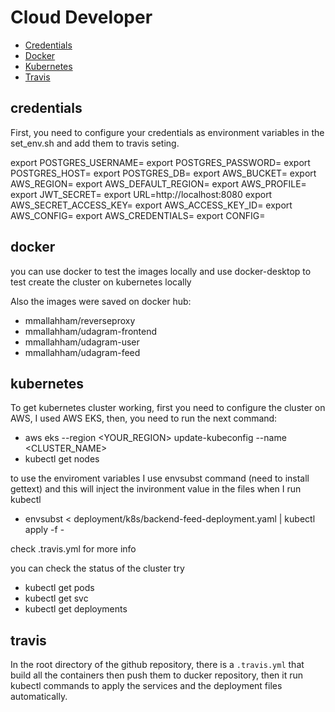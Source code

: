 # Cloud Developer

* [Credentials](#credentials)
* [Docker](#docker)
* [Kubernetes](#kubernetes)
* [Travis](#travis)


## credentials
First, you need to configure your credentials as environment variables in the set_env.sh and add them to travis seting.

export POSTGRES_USERNAME=
export POSTGRES_PASSWORD=
export POSTGRES_HOST=
export POSTGRES_DB=
export AWS_BUCKET=
export AWS_REGION=
export AWS_DEFAULT_REGION=
export AWS_PROFILE=
export JWT_SECRET=
export URL=http://localhost:8080
export AWS_SECRET_ACCESS_KEY=
export AWS_ACCESS_KEY_ID=
export AWS_CONFIG=
export AWS_CREDENTIALS=
export CONFIG=

## docker

you can use docker to test the images locally and use docker-desktop to test create the cluster on kubernetes locally

Also the images were saved on docker hub:

- mmallahham/reverseproxy
- mmallahham/udagram-frontend
- mmallahham/udagram-user
- mmallahham/udagram-feed


## kubernetes
To get kubernetes cluster working, first you need to configure the cluster on AWS, I used AWS EKS, then, you need to run the next command:
- aws eks --region <YOUR_REGION> update-kubeconfig --name <CLUSTER_NAME>
- kubectl get nodes

to use the enviroment variables I use envsubst command (need to install gettext) and this will inject the invironment value in the files when I run kubectl

- envsubst < deployment/k8s/backend-feed-deployment.yaml | kubectl apply -f -

check .travis.yml for more info

you can check the status of the cluster try

- kubectl get pods
- kubectl get svc
- kubectl get deployments

## travis
In the root directory of the github repository, there is a `.travis.yml` that build all the containers then push them to ducker repository, then it run kubectl commands to apply the services and the deployment files automatically.